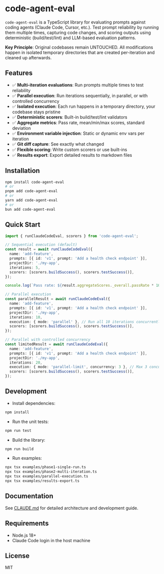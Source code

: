 # code-agent-eval

`code-agent-eval` is a TypeScript library for evaluating prompts against coding agents (Claude Code, Cursor, etc.). Test prompt reliability by running them multiple times, capturing code changes, and scoring outputs using deterministic (build/test/lint) and LLM-based evaluation patterns.

**Key Principle**: Original codebases remain UNTOUCHED. All modifications happen in isolated temporary directories that are created per-iteration and cleaned up afterwards.

## Features

- ✅ **Multi-iteration evaluations**: Run prompts multiple times to test reliability
- ✅ **Parallel execution**: Run iterations sequentially, in parallel, or with controlled concurrency
- ✅ **Isolated execution**: Each run happens in a temporary directory, your codebase stays pristine
- ✅ **Deterministic scorers**: Built-in build/test/lint validators
- ✅ **Aggregate metrics**: Pass rate, mean/min/max scores, standard deviation
- ✅ **Environment variable injection**: Static or dynamic env vars per iteration
- ✅ **Git diff capture**: See exactly what changed
- ✅ **Flexible scoring**: Write custom scorers or use built-ins
- ✅ **Results export**: Export detailed results to markdown files

## Installation

```bash
npm install code-agent-eval
# or
pnpm add code-agent-eval
# or
yarn add code-agent-eval
# or
bun add code-agent-eval
```

## Quick Start

```typescript
import { runClaudeCodeEval, scorers } from 'code-agent-eval';

// Sequential execution (default)
const result = await runClaudeCodeEval({
  name: 'add-feature',
  prompts: [{ id: 'v1', prompt: 'Add a health check endpoint' }],
  projectDir: './my-app',
  iterations: 5,
  scorers: [scorers.buildSuccess(), scorers.testSuccess()],
});

console.log(`Pass rate: ${result.aggregateScores._overall.passRate * 100}%`);

// Parallel execution
const parallelResult = await runClaudeCodeEval({
  name: 'add-feature',
  prompts: [{ id: 'v1', prompt: 'Add a health check endpoint' }],
  projectDir: './my-app',
  iterations: 10,
  execution: { mode: 'parallel' }, // Run all 10 iterations concurrently
  scorers: [scorers.buildSuccess(), scorers.testSuccess()],
});

// Parallel with controlled concurrency
const limitedResult = await runClaudeCodeEval({
  name: 'add-feature',
  prompts: [{ id: 'v1', prompt: 'Add a health check endpoint' }],
  projectDir: './my-app',
  iterations: 20,
  execution: { mode: 'parallel-limit', concurrency: 3 }, // Max 3 concurrent iterations
  scorers: [scorers.buildSuccess(), scorers.testSuccess()],
});
```

## Development

- Install dependencies:

```bash
npm install
```

- Run the unit tests:

```bash
npm run test
```

- Build the library:

```bash
npm run build
```

- Run examples:

```bash
npx tsx examples/phase1-single-run.ts
npx tsx examples/phase2-multi-iteration.ts
npx tsx examples/parallel-execution.ts
npx tsx examples/results-export.ts
```

## Documentation

See [CLAUDE.md](./CLAUDE.md) for detailed architecture and development guide.

## Requirements

- Node.js 18+
- Claude Code login in the host machine

## License

MIT
